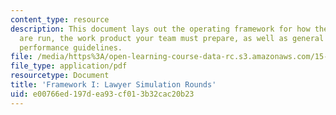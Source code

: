```yaml
---
content_type: resource
description: This document lays out the operating framework for how the simulations
  are run, the work product your team must prepare, as well as general approach and
  performance guidelines.
file: /media/https%3A/open-learning-course-data-rc.s3.amazonaws.com/15-391-early-stage-capital-fall-2010/e00766ed197dea93cf013b32cac20b23_MIT15_391F10_assn2.pdf
file_type: application/pdf
resourcetype: Document
title: 'Framework I: Lawyer Simulation Rounds'
uid: e00766ed-197d-ea93-cf01-3b32cac20b23
---
```

